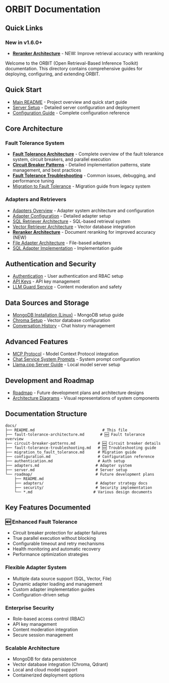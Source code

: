 # ORBIT Documentation

## Quick Links

### New in v1.6.0+
- **[Reranker Architecture](reranker-architecture.md)** - NEW: Improve retrieval accuracy with reranking

Welcome to the ORBIT (Open Retrieval-Based Inference Toolkit) documentation. This directory contains comprehensive guides for deploying, configuring, and extending ORBIT.

## Quick Start

- [Main README](../README.md) - Project overview and quick start guide
- [Server Setup](server.md) - Detailed server configuration and deployment
- [Configuration Guide](configuration.md) - Complete configuration reference

## Core Architecture

### Fault Tolerance System
- **[Fault Tolerance Architecture](fault-tolerance-architecture.md)** - Complete overview of the fault tolerance system, circuit breakers, and parallel execution
- **[Circuit Breaker Patterns](circuit-breaker-patterns.md)** - Detailed implementation patterns, state management, and best practices
- **[Fault Tolerance Troubleshooting](fault-tolerance-troubleshooting.md)** - Common issues, debugging, and performance tuning
- [Migration to Fault Tolerance](migration_to_fault_tolerance.md) - Migration guide from legacy system

### Adapters and Retrievers
- [Adapters Overview](adapters.md) - Adapter system architecture and configuration
- [Adapter Configuration](adapter-configuration.md) - Detailed adapter setup
- [SQL Retriever Architecture](sql-retriever-architecture.md) - SQL-based retrieval system
- [Vector Retriever Architecture](vector-retriever-architecture.md) - Vector database integration
- **[Reranker Architecture](reranker-architecture.md)** - Document reranking for improved accuracy (NEW)
- [File Adapter Architecture](file-adapter-architecture.md) - File-based adapters
- [SQL Adapter Implementation](sql-adapter-implementation.md) - Implementation guide

## Authentication and Security

- [Authentication](authentication.md) - User authentication and RBAC setup
- [API Keys](api-keys.md) - API key management
- [LLM Guard Service](llm-guard-service.md) - Content moderation and safety

## Data Sources and Storage

- [MongoDB Installation (Linux)](mongodb-installation-linux.md) - MongoDB setup guide
- [Chroma Setup](chroma-setup.md) - Vector database configuration
- [Conversation History](conversation_history.md) - Chat history management

## Advanced Features

- [MCP Protocol](mcp_protocol.md) - Model Context Protocol integration
- [Chat Service System Prompts](chat_service_system_prompts.md) - System prompt configuration
- [Llama.cpp Server Guide](llama-cpp-server-guide.md) - Local model server setup

## Development and Roadmap

- [Roadmap](roadmap/README.md) - Future development plans and architecture designs
- [Architecture Diagrams](images/) - Visual representations of system components

## Documentation Structure

```
docs/
├── README.md                              # This file
├── fault-tolerance-architecture.md       # 🆕 Fault tolerance overview
├── circuit-breaker-patterns.md          # 🆕 Circuit breaker details
├── fault-tolerance-troubleshooting.md   # 🆕 Troubleshooting guide
├── migration_to_fault_tolerance.md      # Migration guide
├── configuration.md                     # Configuration reference
├── authentication.md                    # Auth setup
├── adapters.md                         # Adapter system
├── server.md                           # Server setup
└── roadmap/                            # Future development plans
    ├── README.md
    ├── adapters/                       # Adapter strategy docs
    ├── security/                       # Security implementation
    └── *.md                           # Various design documents
```

## Key Features Documented

### 🆕 Enhanced Fault Tolerance
- Circuit breaker protection for adapter failures
- True parallel execution without blocking
- Configurable timeout and retry mechanisms
- Health monitoring and automatic recovery
- Performance optimization strategies

### Flexible Adapter System
- Multiple data source support (SQL, Vector, File)
- Dynamic adapter loading and management
- Custom adapter implementation guides
- Configuration-driven setup

### Enterprise Security
- Role-based access control (RBAC)
- API key management
- Content moderation integration
- Secure session management

### Scalable Architecture
- MongoDB for data persistence
- Vector database integration (Chroma, Qdrant)
- Local and cloud model support
- Containerized deployment options
